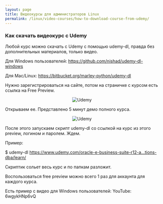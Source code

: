 ```yaml
---
layout: page
title: Видеокурсы для администраторов Linux
permalink: /linux/video-courses/how-to-download-course-from-udemy/
---
```




### Как скачать видеокурс с Udemy


Любой курс можно скачать с Udemy с помощью udemy-dl, правда без дополнительных материалов, только видео.

Для Windows пользователей:
https://github.com/nishad/udemy-dl-windows

Для Mac/Linux:
https://bitbucket.org/marley-python/udemy-dl

Нужно зарегистрироваться на сайте, потом на страничке с курсом есть ссылка на Free Preview.


<div align="center">
	<img src="http://storage3.static.itmages.ru/i/15/0807/h_1438952842_8293591_cdc9a56b3b.png" alt="Udemy" border="0" />
</div>



Открываем ее. Представлено 5 минут демо полного курса.

<div align="center">
	<img src="http://storage2.static.itmages.ru/i/15/0807/h_1438952889_8011419_0e5ca4012e.png" alt="Udemy" border="0" />
</div>


После этого запускаем скрипт udemy-dl со ссылкой на курс из этого preview, логином и паролем. Ждем.

Пример:

$ udemy-dl https://www.udemy.com/oracle-e-business-suite-r12-a...tions-dba/learn/

Скриптик сольет весь курс и по папкам разложит.

Воспользоваться free preview можно всего 1 раз для аккаунта для каждого курса.

Есть пример с видео для Windows пользователей:
YouTube: 6wgykHNp6vQ
